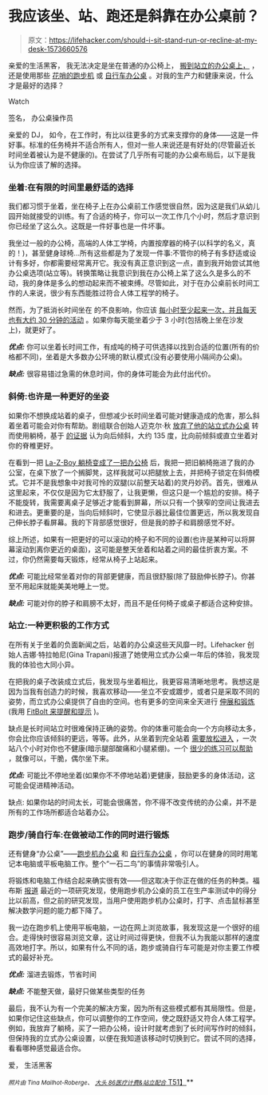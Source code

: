 # 我应该坐、站、跑还是斜靠在办公桌前？

> 原文：<https://lifehacker.com/should-i-sit-stand-run-or-recline-at-my-desk-1573660576>

亲爱的生活黑客，
我无法决定是坐在普通的办公椅上， [搬到站立的办公桌上，](https://lifehacker.com/why-and-how-i-switched-to-a-standing-desk-5735528) ，还是使用那些 [花哨的跑步机](http://lifehacker.com/a-beginners-guide-to-setting-up-a-treadmill-desk-5729625) 或 [自行车办公桌](http://lifehacker.com/the-deskcycle-is-a-space-saving-exercise-bike-that-fits-1481312726) 。对我的生产力和健康来说，什么才是最好的选择？

Watch

签名，
办公桌操作员

亲爱的 DJ，
如今，在工作时，有比以往更多的方式来支撑你的身体——这是一件好事。标准的任务椅并不适合所有人，但对一些人来说还是有好处的(尽管最近长时间坐着被认为是不健康的)。在尝试了几乎所有可能的办公桌布局后，以下是我认为你应该了解的选择。

### 坐着:在有限的时间里最舒适的选择

我们都习惯于坐着，坐在椅子上在办公桌前工作感觉很自然，因为这是我们从幼儿园开始就接受的训练。有了合适的椅子，你可以一次工作几个小时，然后才意识到你已经坐了这么久。这既是一件好事也是一件坏事。

我坐过一般的办公椅，高端的人体工学椅，内置按摩器的椅子(以科学的名义，真的！)，甚至健身球椅...所有这些都是为了发现一件事:不管你的椅子有多舒适或设计有多好，你都需要经常离开它。我没有真正意识到这一点，直到我开始尝试其他办公桌选项(站立等)。转换策略让我意识到我在办公椅上呆了这么久是多么的不动，我的身体是多么的想动起来而不被束缚。尽管如此，对于在办公桌前长时间工作的人来说，很少有东西能胜过符合人体工程学的椅子。

然而，为了抵消长时间坐在 的不良影响，你应该 [每小时至少起来一次，并且每天也有大约 30 分钟的活动](http://lifehacker.com/how-sitting-all-day-is-damaging-your-body-and-how-you-c-5879536) 。如果你每天能坐着少于 3 小时(包括晚上坐在沙发上)，就更好了。

***优点:*** 你可以坐着长时间工作，有成吨的椅子可供选择以找到合适的位置(所有的价格都不同)，坐着是大多数办公环境的默认模式(没有必要使用小隔间办公桌)。

***缺点:*** 很容易错过急需的休息时间，你的身体可能会为此付出代价。

### 斜倚:也许是一种更好的坐姿

如果你不想换成站着的桌子，但想减少长时间坐着可能对健康造成的危害，那么斜着坐着可能会对你有帮助。剧组联合创始人迈克尔·秋 [放弃了他的站立式办公桌](https://lifehacker.com/why-i-killed-my-standing-desk-and-what-i-do-instead-1565554537) 转而使用躺椅，基于 [的证据](http://news.bbc.co.uk/2/hi/6187080.stm) 认为向后倾斜，大约 135 度，比向前倾斜或直立坐着对你的脊椎更好。

在看到一把 [La-Z-Boy 躺椅变成了一把办公椅](http://lifehacker.com/turn-a-la-z-boy-recliner-into-the-ultimate-desk-chair-1566572861) 后，我把一把旧躺椅拖进了我的办公室，在桌下放了一个搁脚凳，这样我就可以把腿放上去，并把椅子锁定在斜倚模式。它并不是我想象中对我可怜的双腿(以前整天站着)的灵丹妙药。首先，很难从这里起来，不仅仅是因为它太舒服了，让我更懒，但这只是一个尴尬的安排。椅子不能旋转，我需要离桌子足够近才能看到屏幕，所以只有一个狭窄的空间让我进去和进去。更重要的是，当向后倾斜时，它使显示器比最佳位置更远，所以我发现自己伸长脖子看屏幕。我的下背部感觉很好，但是我的脖子和肩膀感觉不好。

综上所述，如果有一把更好的可以滚动的椅子和不同的设置(也许是某种可以将屏幕滚动到离你更近的桌面)，这可能是整天坐着和站着之间的最佳折衷方案。不过，你仍然需要每天锻炼，经常从椅子上站起来。

***优点:*** 可能比经常坐着对你的背部更健康，而且很舒服(除了鼓励伸长脖子)。你甚至不用起床就能美美地睡上一觉。

***缺点:*** 可能对你的脖子和肩膀不太好，而且不是任何椅子或桌子都适合这种安排。

### 站立:一种更积极的工作方式

在所有关于坐着的负面新闻之后，站着的办公桌这些天风靡一时。Lifehacker 创始人吉娜·特拉帕尼(Gina Trapani)报道了她使用立式办公桌一年后的体验，我发现我的体验也大同小异。

在把我的桌子改装成立式后，我发现与坐着相比，我更容易清晰地思考。我想这是因为当我有创造力的时候，我喜欢移动——坐立不安或踱步，或者只是采取不同的姿势，而立式办公桌提供了自由的空间。也有更多的空间来全天进行 [伸展和锻炼](https://lifehacker.com/practice-these-yoga-moves-at-your-standing-desk-814474307) (我用 [FitBolt 来提醒和提示](http://lifehacker.com/fitbolt-keeps-you-healthy-at-your-desk-with-fitness-rem-1468266423) )。

缺点是长时间站立时很难保持正确的姿势。你的体重可能会向一个方向移动太多，你会比你应该倾斜的更远，等等。此外，从坐着到完全站着 [需要放松进入](http://lifehacker.com/how-to-ease-into-a-standing-desk-routine-5954446) ，一次站八个小时对你也不健康(暗示腿部酸痛和小腿紧绷)。一个 [很少的练习可以帮助](http://lifehacker.com/take-the-pain-out-of-standing-all-day-with-these-simple-1482600741) ，就像可以，干脆，偶尔坐下来。

***优点:*** 可能比不停地坐着(如果你不不停地站着)更健康，鼓励更多的身体活动，这可能会促进精神活动。

缺点: 如果你站的时间太长，可能会很痛苦，你不得不改变传统的办公桌，并不是所有的工作场所都适合站着办公。

### 跑步/骑自行车:在做被动工作的同时进行锻炼

还有健身“办公桌”——[跑步机办公桌](http://lifehacker.com/this-diy-treadmill-desk-helps-you-stay-fit-while-you-wo-536497991) 和 [自行车办公桌](http://lifehacker.com/the-fitdesk-is-a-space-saving-apartment-friendly-exerc-5877802) ，你可以在健身的同时用笔记本电脑或平板电脑工作。整个“一石二鸟”的事情非常吸引人。

将锻炼和电脑工作结合起来确实很有效——但这取决于你正在做的任务的种类。福布斯 [报道](http://www.forbes.com/sites/susanadams/2014/03/11/new-study-treadmill-desks-boost-productivity/) 最近的一项研究发现，使用跑步机办公桌的员工在生产率测试中的得分比以前高，但之前的研究发现，当用户使用跑步机办公桌时，打字、点击鼠标甚至解决数学问题的能力都下降了。

我一边在跑步机上使用平板电脑，一边在网上浏览故事，我发现这是一个很好的组合。走得快时很容易浏览文章，这让时间过得更快，但我不认为我能以那样的速度高效地打字。所以，如果有什么不同的话，跑步或骑自行车可能是对你主要工作模式的最好补充。

***优点:*** 溜进去锻炼，节省时间

***缺点:*** 不能整天做，最好只做某些类型的任务

最后，我不认为有一个完美的解决方案，因为所有这些模式都有其局限性。但是，如果你记住这些缺点，你可以调整你的工作空间，使之既舒适又符合人体工程学。例如，我放弃了躺椅，买了一把办公椅，设计时就考虑到了长时间写作时的倾斜，但保持我的立式办公桌设置，以便在我知道该移动时切换到它。尝试不同的选择，看看哪种感觉最适合你。

爱，
生活黑客

<small>*照片由 Tina Mailhot-Roberge、*</small> [<small>*大头 86*</small>](https://www.flickr.com/photos/bludgeoner86/3183746707/sizes/z/)<small></small>*[<small>*医疗计费&*</small>](http://www.medicalbillingandcoding.org/sitting-kills/)<small></small>*[<small>*站立配合*</small> T51】](http://standingfit.com/exercise-at-work-standing-fit/)**